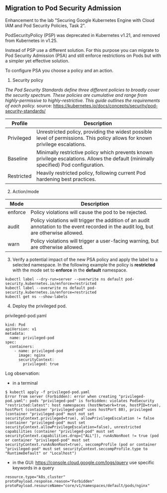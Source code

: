 ## Migration to Pod Security Admission

Enhancement to the lab "Securing Google Kubernetes Engine with Cloud IAM and Pod Security Policies, Task 2".

PodSecurityPolicy (PSP) was deprecated in Kubernetes v1.21, and removed from Kubernetes in v1.25.

Instead of PSP use a different solution. For this purpose you can migrate to Pod Security Admission (PSA) and still enforce restrictions on Pods but with a simpler yet effective solution.

To configure PSA you choose a policy and an action.

1. Security policy

*The Pod Security Standards define three different policies to broadly cover the security spectrum. These policies are cumulative and range from highly-permissive to highly-restrictive. This guide outlines the requirements of each policy.*
source: https://kubernetes.io/docs/concepts/security/pod-security-standards/

| Profile | Description |
| ------------- | ------------- |
| Privileged  | Unrestricted policy, providing the widest possible level of permissions. This policy allows for known privilege escalations.|
| Baseline  | Minimally restrictive policy which prevents known privilege escalations. Allows the default (minimally specified) Pod configuration.|
| Restricted | Heavily restricted policy, following current Pod hardening best practices.|

2. Action/mode

| Mode	| Description | 
| ------------- | ------------- |
| enforce	| Policy violations will cause the pod to be rejected.| 
| audit	| Policy violations will trigger the addition of an audit annotation to the event recorded in the audit log, but are otherwise allowed.| 
| warn	| Policy violations will trigger a user-facing warning, but are otherwise allowed.| 

3. Verify a potential impact of the new PSA policy and apply the label to a selected namespace. In the following example the policy is **restricted** with the mode set to **enforce** in the **default** namespace.
```
kubectl label --dry-run=server --overwrite ns default pod-security.kubernetes.io/enforce=restricted
kubectl label --overwrite ns default pod-security.kubernetes.io/enforce=restricted
kubectl get ns --show-labels
```

4. Deploy the privileged pod.

privileged-pod.yaml
```
kind: Pod
apiVersion: v1
metadata:
  name: privileged-pod
spec:
  containers:
    - name: privileged-pod
      image: nginx
      securityContext:
        privileged: true
```

Log observation:
- in a terminal
```
$ kubectl apply -f privileged-pod.yaml
Error from server (Forbidden): error when creating "privileged-pod.yaml": pods "privileged-pod" is forbidden: violates PodSecurity "restricted:latest": host namespaces (hostNetwork=true, hostPID=true), hostPort (container "privileged-pod" uses hostPort 80), privileged (container "privileged-pod" must not set securityContext.privileged=true), allowPrivilegeEscalation != false (container "privileged-pod" must set securityContext.allowPrivilegeEscalation=false), unrestricted capabilities (container "privileged-pod" must set securityContext.capabilities.drop=["ALL"]), runAsNonRoot != true (pod or container "privileged-pod" must set securityContext.runAsNonRoot=true), seccompProfile (pod or container "privileged-pod" must set securityContext.seccompProfile.type to "RuntimeDefault" or "Localhost")
```
- in the GUI: https://console.cloud.google.com/logs/query use specific keywords in a query
```
resource.type="k8s_cluster"
protoPayload.response.reason="Forbidden"
protoPayload.resourceName="core/v1/namespaces/default/pods/nginx"
```
